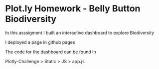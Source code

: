 # Plot.ly Homework - Belly Button Biodiversity

In this asssigment I built an interactive dashboard to explore Biodiversity

I deployed a page in github pages

The code for the dashboard can be found in

Plotly-Challenge > Static > JS > app.js

